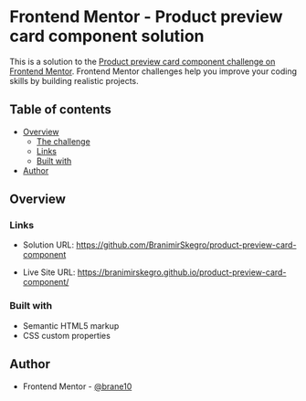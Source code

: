 # Frontend Mentor - Product preview card component solution

This is a solution to the [Product preview card component challenge on Frontend Mentor](https://www.frontendmentor.io/challenges/product-preview-card-component-GO7UmttRfa). Frontend Mentor challenges help you improve your coding skills by building realistic projects. 

## Table of contents

- [Overview](#overview)
  - [The challenge](#the-challenge)
  - [Links](#links)
  - [Built with](#built-with)
- [Author](#author)

## Overview


### Links

- Solution URL: https://github.com/BranimirSkegro/product-preview-card-component

- Live Site URL: https://branimirskegro.github.io/product-preview-card-component/

### Built with

- Semantic HTML5 markup
- CSS custom properties

## Author

- Frontend Mentor - [@brane10](https://www.frontendmentor.io/profile/brane10)
